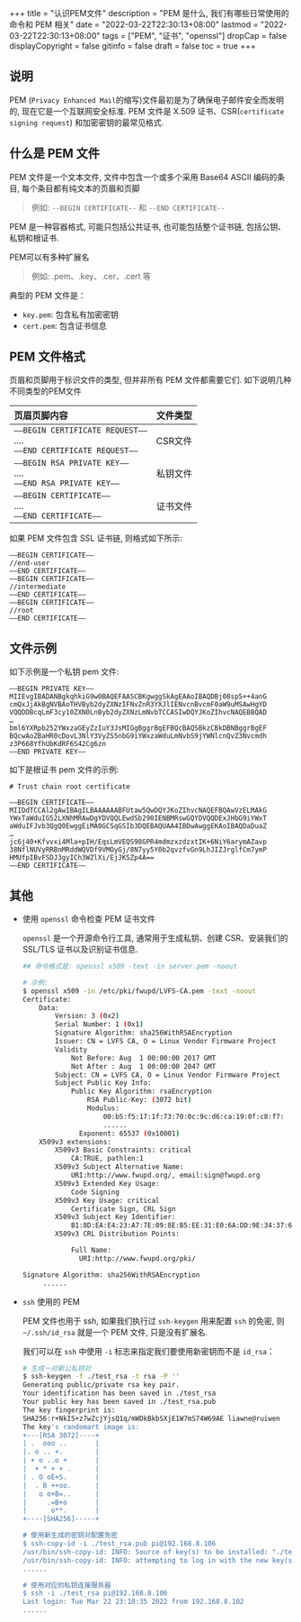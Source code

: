 +++
title = "认识PEM文件"
description = "PEM 是什么, 我们有哪些日常使用的命令和 PEM 相关"
date = "2022-03-22T22:30:13+08:00"
lastmod = "2022-03-22T22:30:13+08:00"
tags = ["PEM", "证书", "openssl"]
dropCap = false
displayCopyright = false
gitinfo = false
draft = false
toc = true
+++

## 说明
PEM (`Privacy Enhanced Mail`的缩写)文件最初是为了确保电子邮件安全而发明的, 现在它是一个互联网安全标准. PEM 文件是 X.509 证书、CSR(`certificate signing request`) 和加密密钥的最常见格式.

## 什么是 PEM 文件
PEM 文件是一个文本文件, 文件中包含一个或多个采用 Base64 ASCII 编码的条目, 每个条目都有纯文本的页眉和页脚
> 例如: `--BEGIN CERTIFICATE--` 和 `--END CERTIFICATE--`

PEM 是一种容器格式, 可能只包括公共证书, 也可能包括整个证书链, 包括公钥、私钥和根证书.

PEM可以有多种扩展名
> 例如: .pem、.key、.cer、.cert 等

典型的 PEM 文件是： 
- `key.pem`: 包含私有加密密钥 
- `cert.pem`: 包含证书信息

## PEM 文件格式
页眉和页脚用于标识文件的类型, 但并非所有 PEM 文件都需要它们. 如下说明几种不同类型的PEM文件

| **页眉页脚内容** | **文件类型** |
|:--- | :---: |
|`—–BEGIN CERTIFICATE REQUEST—–`<br>....<br>`—–END CERTIFICATE REQUEST—–`|CSR文件|
|`—–BEGIN RSA PRIVATE KEY—–`<br>....<br>`—–END RSA PRIVATE KEY—–`|私钥文件|
|`—–BEGIN CERTIFICATE—–`<br>....<br>`—–END CERTIFICATE—–`|证书文件|

如果 PEM 文件包含 SSL 证书链, 则格式如下所示:
```text
—–BEGIN CERTIFICATE—–
//end-user
—–END CERTIFICATE—–
—–BEGIN CERTIFICATE—–
//intermediate
—–END CERTIFICATE—–
—–BEGIN CERTIFICATE—–
//root
—–END CERTIFICATE—–
```

## 文件示例
如下示例是一个私钥 pem 文件:
```text
—–BEGIN PRIVATE KEY—–
MIIEvgIBADANBgkqhkiG9w0BAQEFAASCBKgwggSkAgEAAoIBAQDBj08sp5++4anG
cmQxJjAkBgNVBAoTHVByb2dyZXNzIFNvZnR3YXJlIENvcnBvcmF0aW9uMSAwHgYD
VQQDDBcqLmF3cy10ZXN0LnByb2dyZXNzLmNvbTCCASIwDQYJKoZIhvcNAQEBBQAD
…
bml6YXRpb252YWxzaGEyZzIuY3JsMIGgBggrBgEFBQcBAQSBkzCBkDBNBggrBgEF
BQcwAoZBaHR0cDovL3NlY3VyZS5nbG9iYWxzaWduLmNvbS9jYWNlcnQvZ3Nvcmdh
z3P668YfhUbKdRF6S42Cg6zn
—–END PRIVATE KEY—–
```

如下是根证书 pem 文件的示例:
```text
# Trust chain root certificate

—–BEGIN CERTIFICATE—–
MIIDdTCCAl2gAwIBAgILBAAAAAABFUtaw5QwDQYJKoZIhvcNAQEFBQAwVzELMAkG
YWxTaWduIG52LXNhMRAwDgYDVQQLEwdSb290IENBMRswGQYDVQQDExJHbG9iYWxT
aWduIFJvb3QgQ0EwggEiMA0GCSqGSIb3DQEBAQUAA4IBDwAwggEKAoIBAQDaDuaZ
…
jc6j40+Kfvvxi4Mla+pIH/EqsLmVEQS98GPR4mdmzxzdzxtIK+6NiY6arymAZavp
38NflNUVyRRBnMRddWQVDf9VMOyGj/8N7yy5Y0b2qvzfvGn9LhJIZJrglfCm7ymP
HMUfpIBvFSDJ3gyICh3WZlXi/EjJKSZp4A==
—–END CERTIFICATE—–
```

## 其他
- 使用 `openssl` 命令检查 PEM 证书文件

    `openssl` 是一个开源命令行工具, 通常用于生成私钥、创建 CSR、安装我们的 SSL/TLS 证书以及识别证书信息.
    ```bash
    ## 命令格式是: openssl x509 -text -in server.pem -noout
    
    # 示例: 
    $ openssl x509 -in /etc/pki/fwupd/LVFS-CA.pem -text -noout                                
    Certificate:                                                                         
        Data:
            Version: 3 (0x2)
            Serial Number: 1 (0x1)
            Signature Algorithm: sha256WithRSAEncryption
            Issuer: CN = LVFS CA, O = Linux Vendor Firmware Project
            Validity
                Not Before: Aug  1 00:00:00 2017 GMT
                Not After : Aug  1 00:00:00 2047 GMT
            Subject: CN = LVFS CA, O = Linux Vendor Firmware Project
            Subject Public Key Info:
                Public Key Algorithm: rsaEncryption
                    RSA Public-Key: (3072 bit) 
                    Modulus:
                        00:b5:f5:17:1f:73:70:0c:9c:d6:ca:19:0f:c8:f7:
                        ......
                  Exponent: 65537 (0x10001)
        X509v3 extensions:
            X509v3 Basic Constraints: critical
                CA:TRUE, pathlen:1
            X509v3 Subject Alternative Name: 
                URI:http://www.fwupd.org/, email:sign@fwupd.org
            X509v3 Extended Key Usage: 
                Code Signing
            X509v3 Key Usage: critical
                Certificate Sign, CRL Sign 
            X509v3 Subject Key Identifier:  
                B1:8D:EA:E4:23:A7:7E:09:8E:B5:EE:31:E0:6A:DD:9E:34:37:65:AC
            X509v3 CRL Distribution Points: 

                Full Name:
                  URI:http://www.fwupd.org/pki/

    Signature Algorithm: sha256WithRSAEncryption
         ......
    ```
 
- `ssh` 使用的 PEM
    
    PEM 文件也用于 ssh, 如果我们执行过 `ssh-keygen` 用来配置 `ssh` 的免密, 则 `~/.ssh/id_rsa` 就是一个 PEM 文件, 只是没有扩展名.
    
    我们可以在 `ssh` 中使用 `-i` 标志来指定我们要使用新密钥而不是 `id_rsa`：
    ```bash
    # 生成一对新公私钥对
    $ ssh-keygen -f ./test_rsa -t rsa -P ''
    Generating public/private rsa key pair.
    Your identification has been saved in ./test_rsa
    Your public key has been saved in ./test_rsa.pub
    The key fingerprint is:
    SHA256:r+NkIS+z7wZcjYjsQ1q/mWDkBkbSXjE1W7mS74W69AE liawne@ruiwen
    The key's randomart image is:
    +---[RSA 3072]----+
    | .  ooo ..       |
    |. o .. +.        |
    | + o ..o +       |
    |  + * + + .      |
    | . O oE+S.       |
    |  . B ++oo.      |
    |   o o+B=..      |
    |     .=B+o       |
    |      o**.       |
    +----[SHA256]-----+
  
    # 使用新生成的密钥对配置免密
    $ ssh-copy-id -i ./test_rsa.pub pi@192.168.8.106
    /usr/bin/ssh-copy-id: INFO: Source of key(s) to be installed: "./test_rsa.pub"
    /usr/bin/ssh-copy-id: INFO: attempting to log in with the new key(s), to filter out any that are already installed
    ......
  
    # 使用对应的私钥连接服务器
    $ ssh -i ./test_rsa pi@192.168.8.106
    Last login: Tue Mar 22 23:10:35 2022 from 192.168.8.102
    ......
    ```
